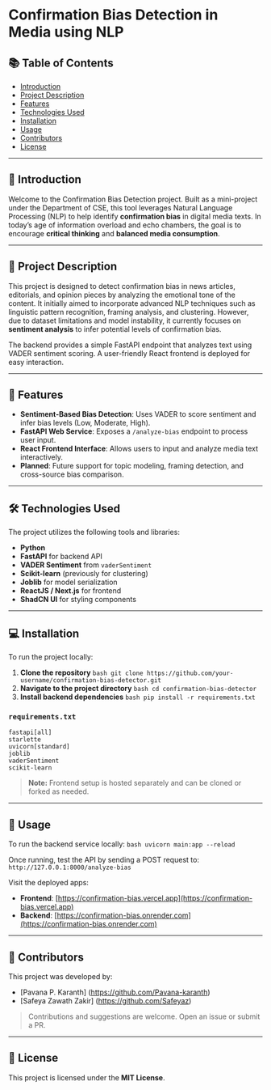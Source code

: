 # Confirmation Bias Detection in Media using NLP

## 📚 Table of Contents

* [Introduction](#introduction)
* [Project Description](#project-description)
* [Features](#features)
* [Technologies Used](#technologies-used)
* [Installation](#installation)
* [Usage](#usage)
* [Contributors](#contributors)
* [License](#license)

---

## 🧠 Introduction

Welcome to the Confirmation Bias Detection project. Built as a mini-project under the Department of CSE, this tool leverages Natural Language Processing (NLP) to help identify **confirmation bias** in digital media texts. In today’s age of information overload and echo chambers, the goal is to encourage **critical thinking** and **balanced media consumption**.

---

## 📖 Project Description

This project is designed to detect confirmation bias in news articles, editorials, and opinion pieces by analyzing the emotional tone of the content. It initially aimed to incorporate advanced NLP techniques such as linguistic pattern recognition, framing analysis, and clustering. However, due to dataset limitations and model instability, it currently focuses on **sentiment analysis** to infer potential levels of confirmation bias.

The backend provides a simple FastAPI endpoint that analyzes text using VADER sentiment scoring. A user-friendly React frontend is deployed for easy interaction.

---

## 🧩 Features

* **Sentiment-Based Bias Detection**: Uses VADER to score sentiment and infer bias levels (Low, Moderate, High).
* **FastAPI Web Service**: Exposes a `/analyze-bias` endpoint to process user input.
* **React Frontend Interface**: Allows users to input and analyze media text interactively.
* **Planned**: Future support for topic modeling, framing detection, and cross-source bias comparison.

---

## 🛠️ Technologies Used

The project utilizes the following tools and libraries:

* **Python**
* **FastAPI** for backend API
* **VADER Sentiment** from `vaderSentiment`
* **Scikit-learn** (previously for clustering)
* **Joblib** for model serialization
* **ReactJS / Next.js** for frontend
* **ShadCN UI** for styling components

---

## 💻 Installation

To run the project locally:

1. **Clone the repository**
 ```bash git clone https://github.com/your-username/confirmation-bias-detector.git ```
2. **Navigate to the project directory**
```bash cd confirmation-bias-detector ```
3. **Install backend dependencies**
   ```bash pip install -r requirements.txt ```

### `requirements.txt`

```
fastapi[all]
starlette
uvicorn[standard]
joblib
vaderSentiment
scikit-learn
```

> **Note:** Frontend setup is hosted separately and can be cloned or forked as needed.

---

## 🚀 Usage

To run the backend service locally: ```bash uvicorn main:app --reload ```

Once running, test the API by sending a POST request to: ``` http://127.0.0.1:8000/analyze-bias ```

Visit the deployed apps:

* **Frontend**: [https://confirmation-bias.vercel.app](https://confirmation-bias.vercel.app)
* **Backend**: [https://confirmation-bias.onrender.com](https://confirmation-bias.onrender.com)

---

## 👥 Contributors

This project was developed by:

* [Pavana P. Karanth] (https://github.com/Pavana-karanth)
* [Safeya Zawath Zakir] (https://github.com/Safeyaz)

> Contributions and suggestions are welcome. Open an issue or submit a PR.

---

## 🧾 License


This project is licensed under the **MIT License**.
